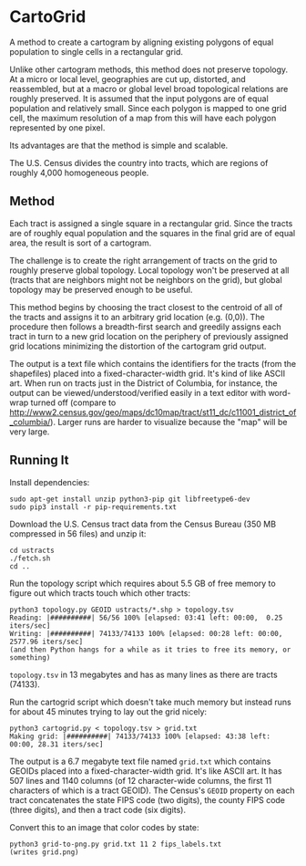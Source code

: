 CartoGrid
=========

A method to create a cartogram by aligning existing polygons of equal population to single cells in a rectangular grid.

Unlike other cartogram methods, this method does not preserve topology. At a micro or local level, geographies are cut up, distorted, and reassembled, but at a macro or global level broad topological relations are roughly preserved. It is assumed that the input polygons are of equal population and relatively small. Since each polygon is mapped to one grid cell, the maximum resolution of a map from this will have each polygon represented by one pixel.

Its advantages are that the method is simple and scalable.

The U.S. Census divides the country into tracts, which are regions of roughly 4,000 homogeneous people.

Method
------

Each tract is assigned a single square in a rectangular grid. Since the tracts are of roughly equal population and the squares in the final grid are of equal area, the result is sort of a cartogram.

The challenge is to create the right arrangement of tracts on the grid to roughly preserve global topology. Local topology won't be preserved at all (tracts that are neighbors might not be neighbors on the grid), but global topology may be preserved enough to be useful.

This method begins by choosing the tract closest to the centroid of all of the tracts and assigns it to an arbitrary grid location (e.g. (0,0)). The procedure then follows a breadth-first search and greedily assigns each tract in turn to a new grid location on the periphery of previously assigned grid locations minimizing the distortion of the cartogram grid output.

The output is a text file which contains the identifiers for the tracts (from the shapefiles) placed into a fixed-character-width grid. It's kind of like ASCII art. When run on tracts just in the District of Columbia, for instance, the output can be viewed/understood/verified easily in a text editor with word-wrap turned off (compare to http://www2.census.gov/geo/maps/dc10map/tract/st11_dc/c11001_district_of_columbia/). Larger runs are harder to visualize because the "map" will be very large.

Running It
----------

Install dependencies:

	sudo apt-get install unzip python3-pip git libfreetype6-dev
	sudo pip3 install -r pip-requirements.txt 

Download the U.S. Census tract data from the Census Bureau (350 MB compressed in 56 files) and unzip it:

	cd ustracts
	./fetch.sh
	cd ..

Run the topology script which requires about 5.5 GB of free memory to figure out which tracts touch which other tracts:

	python3 topology.py GEOID ustracts/*.shp > topology.tsv
	Reading: |##########| 56/56 100% [elapsed: 03:41 left: 00:00,  0.25 iters/sec]
	Writing: |##########| 74133/74133 100% [elapsed: 00:28 left: 00:00, 2577.96 iters/sec]
	(and then Python hangs for a while as it tries to free its memory, or something)

`topology.tsv` in 13 megabytes and has as many lines as there are tracts (74133).

Run the cartogrid script which doesn't take much memory but instead runs for about 45 minutes trying to lay out the grid nicely:

	python3 cartogrid.py < topology.tsv > grid.txt
	Making grid: |##########| 74133/74133 100% [elapsed: 43:38 left: 00:00, 28.31 iters/sec]

The output is a 6.7 megabyte text file named `grid.txt` which contains GEOIDs placed into a fixed-character-width grid. It's like ASCII art. It has 507 lines and 1140 columns (of 12 character-wide columns, the first 11 characters of which is a tract GEOID). The Census's `GEOID` property on each tract concatenates the state FIPS code (two digits), the county FIPS code (three digits), and then a tract code (six digits).

Convert this to an image that color codes by state:

	python3 grid-to-png.py grid.txt 11 2 fips_labels.txt
	(writes grid.png)


